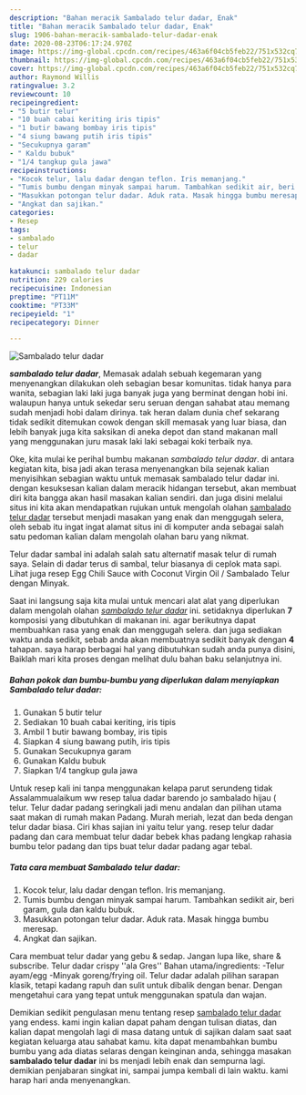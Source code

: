 ```yaml
---
description: "Bahan meracik Sambalado telur dadar, Enak"
title: "Bahan meracik Sambalado telur dadar, Enak"
slug: 1906-bahan-meracik-sambalado-telur-dadar-enak
date: 2020-08-23T06:17:24.970Z
image: https://img-global.cpcdn.com/recipes/463a6f04cb5feb22/751x532cq70/sambalado-telur-dadar-foto-resep-utama.jpg
thumbnail: https://img-global.cpcdn.com/recipes/463a6f04cb5feb22/751x532cq70/sambalado-telur-dadar-foto-resep-utama.jpg
cover: https://img-global.cpcdn.com/recipes/463a6f04cb5feb22/751x532cq70/sambalado-telur-dadar-foto-resep-utama.jpg
author: Raymond Willis
ratingvalue: 3.2
reviewcount: 10
recipeingredient:
- "5 butir telur"
- "10 buah cabai keriting iris tipis"
- "1 butir bawang bombay iris tipis"
- "4 siung bawang putih iris tipis"
- "Secukupnya garam"
- " Kaldu bubuk"
- "1/4 tangkup gula jawa"
recipeinstructions:
- "Kocok telur, lalu dadar dengan teflon. Iris memanjang."
- "Tumis bumbu dengan minyak sampai harum. Tambahkan sedikit air, beri garam, gula dan kaldu bubuk."
- "Masukkan potongan telur dadar. Aduk rata. Masak hingga bumbu meresap."
- "Angkat dan sajikan."
categories:
- Resep
tags:
- sambalado
- telur
- dadar

katakunci: sambalado telur dadar 
nutrition: 229 calories
recipecuisine: Indonesian
preptime: "PT11M"
cooktime: "PT33M"
recipeyield: "1"
recipecategory: Dinner

---
```



![Sambalado telur dadar](https://img-global.cpcdn.com/recipes/463a6f04cb5feb22/751x532cq70/sambalado-telur-dadar-foto-resep-utama.jpg)

<b><i>sambalado telur dadar</i></b>, Memasak adalah sebuah kegemaran yang menyenangkan dilakukan oleh sebagian besar komunitas. tidak hanya para wanita, sebagian laki laki juga banyak juga yang berminat dengan hobi ini. walaupun hanya untuk sekedar seru seruan dengan sahabat atau memang sudah menjadi hobi dalam dirinya. tak heran dalam dunia chef sekarang tidak sedikit ditemukan cowok dengan skill memasak yang luar biasa, dan lebih banyak juga kita saksikan di aneka depot dan stand makanan mall yang menggunakan juru masak laki laki sebagai koki terbaik nya.

Oke, kita mulai ke perihal bumbu makanan <i>sambalado telur dadar</i>. di antara kegiatan kita, bisa jadi akan terasa menyenangkan bila sejenak kalian menyisihkan sebagian waktu untuk memasak sambalado telur dadar ini. dengan kesuksesan kalian dalam meracik hidangan tersebut, akan membuat diri kita bangga akan hasil masakan kalian sendiri. dan juga disini melalui situs ini kita akan mendapatkan rujukan untuk mengolah olahan <u>sambalado telur dadar</u> tersebut menjadi masakan yang enak dan menggugah selera, oleh sebab itu ingat ingat alamat situs ini di komputer anda sebagai salah satu pedoman kalian dalam mengolah olahan baru yang nikmat.

Telur dadar sambal ini adalah salah satu alternatif masak telur di rumah saya. Selain di dadar terus di sambal, telur biasanya di ceplok mata sapi. Lihat juga resep Egg Chili Sauce with Coconut Virgin Oil / Sambalado Telur dengan Minyak.


Saat ini langsung saja kita mulai untuk mencari alat alat yang diperlukan dalam mengolah olahan <u><i>sambalado telur dadar</i></u> ini. setidaknya diperlukan <b>7</b> komposisi yang dibutuhkan di makanan ini. agar berikutnya dapat membuahkan rasa yang enak dan menggugah selera. dan juga sediakan waktu anda sedikit, sebab anda akan membuatnya sedikit banyak dengan <b>4</b> tahapan. saya harap berbagai hal yang dibutuhkan sudah anda punya disini, Baiklah mari kita proses dengan melihat dulu bahan baku selanjutnya ini.

<!--inarticleads1-->

##### Bahan pokok dan bumbu-bumbu yang diperlukan dalam menyiapkan Sambalado telur dadar:

1. Gunakan 5 butir telur
1. Sediakan 10 buah cabai keriting, iris tipis
1. Ambil 1 butir bawang bombay, iris tipis
1. Siapkan 4 siung bawang putih, iris tipis
1. Gunakan Secukupnya garam
1. Gunakan  Kaldu bubuk
1. Siapkan 1/4 tangkup gula jawa


Untuk resep kali ini tanpa menggunakan kelapa parut serundeng tidak Assalammualaikum ww resep talua dadar barendo jo sambalado hijau ( telur. Telur dadar padang seringkali jadi menu andalan dan pilihan utama saat makan di rumah makan Padang. Murah meriah, lezat dan beda dengan telur dadar biasa. Ciri khas sajian ini yaitu telur yang. resep telur dadar padang dan cara membuat telur dadar bebek khas padang lengkap rahasia bumbu telor padang dan tips buat telur dadar padang agar tebal. 

<!--inarticleads2-->

##### Tata cara membuat Sambalado telur dadar:

1. Kocok telur, lalu dadar dengan teflon. Iris memanjang.
1. Tumis bumbu dengan minyak sampai harum. Tambahkan sedikit air, beri garam, gula dan kaldu bubuk.
1. Masukkan potongan telur dadar. Aduk rata. Masak hingga bumbu meresap.
1. Angkat dan sajikan.


Cara membuat telur dadar yang gebu &amp; sedap. Jangan lupa like, share &amp; subscribe. Telur dadar crispy &#39;&#39;ala Gres&#39;&#39; Bahan utama/ingredients: -Telur ayam/egg -Minyak goreng/frying oil. Telur dadar adalah pilihan sarapan klasik, tetapi kadang rapuh dan sulit untuk dibalik dengan benar. Dengan mengetahui cara yang tepat untuk menggunakan spatula dan wajan. 

Demikian sedikit pengulasan menu tentang resep <u>sambalado telur dadar</u> yang endess. kami ingin kalian dapat paham dengan tulisan diatas, dan kalian dapat mengolah lagi di masa datang untuk di sajikan dalam saat saat kegiatan keluarga atau sahabat kamu. kita dapat menambahkan bumbu bumbu yang ada diatas selaras dengan keinginan anda, sehingga masakan <b>sambalado telur dadar</b> ini bs menjadi lebih enak dan sempurna lagi. demikian penjabaran singkat ini, sampai jumpa kembali di lain waktu. kami harap hari anda menyenangkan.
